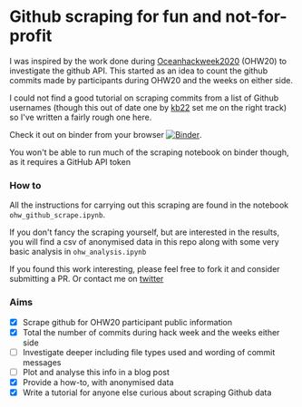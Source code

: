 # Github scraping for fun and not-for-profit

I was inspired by the work done during [Oceanhackweek2020](https://oceanhackweek.github.io/) (OHW20) to investigate the github API. This started as an idea to count the github commits made by participants during OHW20 and the weeks on either side.

I could not find a good tutorial on scraping commits from a list of Github usernames (though this out of date one by [kb22](https://github.com/kb22/GitHub-User-Insights-using-API) set me on the right track) so I've written a fairly rough one here.

Check it out on binder from your browser [![Binder](https://mybinder.org/badge_logo.svg)](https://mybinder.org/v2/gh/callumrollo/github-scraper/main).

You won't be able to run much of the scraping notebook on binder though, as it requires a GitHub API token

### How to 

All the instructions for carrying out this scraping are found in the notebook `ohw_github_scrape.ipynb`. 

If you don't fancy the scraping yourself, but are interested in the results, you will find a csv of anonymised data in this repo along with some very basic analysis in `ohw_analysis.ipynb`

If you found this work interesting, please feel free to fork it and consider submitting a PR. Or contact me on [twitter](https://twitter.com/callum_rollo)

### Aims
- [x] Scrape github for OHW20 participant public information
- [x] Total the number of commits during hack week and the weeks either side
- [ ] Investigate deeper including file types used and wording of commit messages
- [ ] Plot and analyse this info in a blog post
- [x] Provide a how-to, with anonymised data
- [x] Write a tutorial for anyone else curious about scraping Github data
